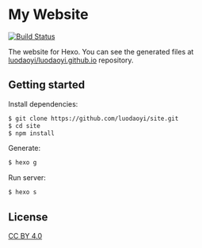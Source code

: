 # My Website
[![Build Status](https://travis-ci.org/luodaoyi/site.svg?branch=master)](https://travis-ci.org/luodaoyi/site)

The website for Hexo. You can see the generated files at [luodaoyi/luodaoyi.github.io](https://github.com/luodaoyi/luodaoyi.github.io) repository.
## Getting started
Install dependencies:
``` bash
$ git clone https://github.com/luodaoyi/site.git
$ cd site
$ npm install
```

Generate:

``` bash
$ hexo g
```

Run server:

``` bash
$ hexo s
```

## License

[CC BY 4.0](http://creativecommons.org/licenses/by/4.0/)